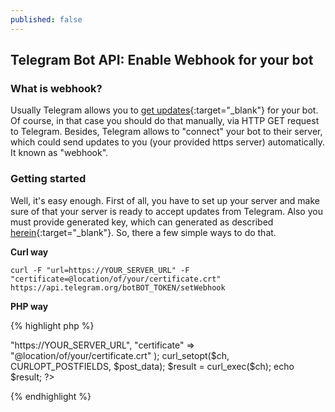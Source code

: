 ```yaml
---
published: false
---
```

## Telegram Bot API: Enable Webhook for your bot

### What is webhook?
Usually Telegram allows you to [get updates](https://core.telegram.org/bots/api#getupdates){:target="_blank"} for your bot. Of course, in that case you should do that manually, via HTTP GET request to Telegram. Besides, Telegram allows to "connect" your bot to their server, which could send updates to you (your provided https server) automatically. It known as "webhook".

### Getting started
Well, it's easy enough. First of all, you have to set up your server and make sure of that your server is ready to accept updates from Telegram. Also you must provide generated key, which can generated as described [herein](https://core.telegram.org/bots/self-signed){:target="_blank"}.
So, there a few simple ways to do that.

**Curl way**

	curl -F "url=https://YOUR_SERVER_URL" -F "certificate=@location/of/your/certificate.crt" https://api.telegram.org/botBOT_TOKEN/setWebhook

**PHP way**

{% highlight php %}
<?php

$url = "https://api.telegram.org/botBOT_TOKEN/setWebhook";

$ch = curl_init($url);
$post_data = Array(
	"url" => "https://YOUR_SERVER_URL",
	"certificate" => "@location/of/your/certificate.crt"
);
curl_setopt($ch, CURLOPT_POSTFIELDS, $post_data);
$result = curl_exec($ch);
echo $result;

?>
{% endhighlight %}